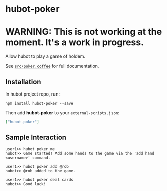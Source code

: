 # hubot-poker

# WARNING: This is not working at the moment. It's a work in progress.

Allow hubot to play a game of holdem.

See [`src/poker.coffee`](src/poker.coffee) for full documentation.

## Installation

In hubot project repo, run:

`npm install hubot-poker --save`

Then add **hubot-poker** to your `external-scripts.json`:

```json
["hubot-poker"]
```

## Sample Interaction

```
user1>> hubot poker me
hubot>> Game started! Add some hands to the game via the 'add hand <username>' command.

user1>> hubot poker add @rob
hubot>> @rob added to the game.

user1>> hubot poker deal cards
hubot>> Good luck!

```
